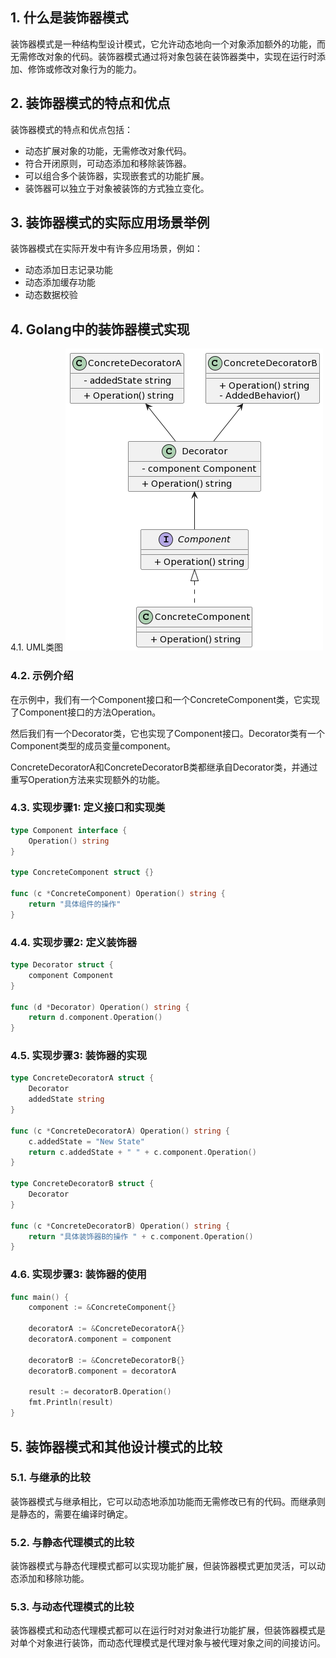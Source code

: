 ## 1. 什么是装饰器模式
装饰器模式是一种结构型设计模式，它允许动态地向一个对象添加额外的功能，而无需修改对象的代码。装饰器模式通过将对象包装在装饰器类中，实现在运行时添加、修饰或修改对象行为的能力。

## 2. 装饰器模式的特点和优点
装饰器模式的特点和优点包括：

- 动态扩展对象的功能，无需修改对象代码。
- 符合开闭原则，可动态添加和移除装饰器。
- 可以组合多个装饰器，实现嵌套式的功能扩展。
- 装饰器可以独立于对象被装饰的方式独立变化。
## 3. 装饰器模式的实际应用场景举例
装饰器模式在实际开发中有许多应用场景，例如：

- 动态添加日志记录功能
- 动态添加缓存功能
- 动态数据校验
## 4. Golang中的装饰器模式实现
4.1. UML类图
![](./img/4-1.png)

### 4.2. 示例介绍
在示例中，我们有一个Component接口和一个ConcreteComponent类，它实现了Component接口的方法Operation。

然后我们有一个Decorator类，它也实现了Component接口。Decorator类有一个Component类型的成员变量component。

ConcreteDecoratorA和ConcreteDecoratorB类都继承自Decorator类，并通过重写Operation方法来实现额外的功能。

### 4.3. 实现步骤1: 定义接口和实现类
```go
type Component interface {
    Operation() string
}

type ConcreteComponent struct {}

func (c *ConcreteComponent) Operation() string {
    return "具体组件的操作"
}
```
### 4.4. 实现步骤2: 定义装饰器
```go
type Decorator struct {
    component Component
}

func (d *Decorator) Operation() string {
    return d.component.Operation()
}
```
### 4.5. 实现步骤3: 装饰器的实现
```go
type ConcreteDecoratorA struct {
    Decorator
    addedState string
}

func (c *ConcreteDecoratorA) Operation() string {
    c.addedState = "New State"
    return c.addedState + " " + c.component.Operation()
}

type ConcreteDecoratorB struct {
    Decorator
}

func (c *ConcreteDecoratorB) Operation() string {
    return "具体装饰器B的操作 " + c.component.Operation()
}
```
### 4.6. 实现步骤3: 装饰器的使用
```go
func main() {
    component := &ConcreteComponent{}

    decoratorA := &ConcreteDecoratorA{}
    decoratorA.component = component

    decoratorB := &ConcreteDecoratorB{}
    decoratorB.component = decoratorA

    result := decoratorB.Operation()
    fmt.Println(result)
}
```
## 5. 装饰器模式和其他设计模式的比较
### 5.1. 与继承的比较
装饰器模式与继承相比，它可以动态地添加功能而无需修改已有的代码。而继承则是静态的，需要在编译时确定。

### 5.2. 与静态代理模式的比较
装饰器模式与静态代理模式都可以实现功能扩展，但装饰器模式更加灵活，可以动态添加和移除功能。

### 5.3. 与动态代理模式的比较
装饰器模式和动态代理模式都可以在运行时对对象进行功能扩展，但装饰器模式是对单个对象进行装饰，而动态代理模式是代理对象与被代理对象之间的间接访问。